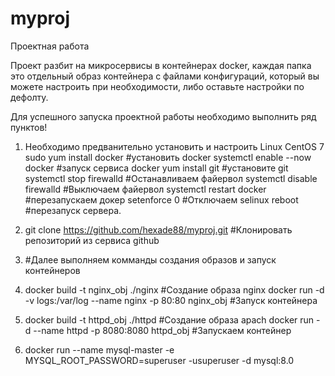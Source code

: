 # myproj
Проектная работа

Проект разбит на микросервисы в контейнерах docker, каждая папка это отдельный образ контейнера
с файлами конфигураций, который вы можете настроить при необходимости, либо оставьте настройки по дефолту.

Для успешного запуска проектной работы необходимо выполнить ряд пунктов!

1.  Необходимо предванительно установить и настроить Linux CentOS 7
    sudo yum install docker         #установить docker
    systemctl enable --now docker   #запуск сервиса docker
    yum install git                 #установите git    
    systemctl stop firewalld        #Останавливаем файервол
    systemctl disable firewalld     #Выключаем файервол
    systemctl restart docker        #перезапускаем докер
    setenforce 0                    #Отключаем selinux
    reboot                          #перезапуск сервера.

2.  git clone https://github.com/hexade88/myproj.git  #Клонировать репозиторий из сервиса github

3.   #Далее выполняем комманды создания образов и запуск контейнеров

4.   docker build -t nginx_obj ./nginx                                            #Создание образа nginx
     docker run -d -v logs:/var/log --name nginx -p 80:80 nginx_obj               #Запуск контейнера

5.   docker build -t httpd_obj ./httpd                                     #Создание образа apach
     docker run -d --name httpd -p 8080:8080 httpd_obj                     #Запускаем контейнер

6.  docker run --name mysql-master -e MYSQL_ROOT_PASSWORD=superuser -usuperuser -d mysql:8.0